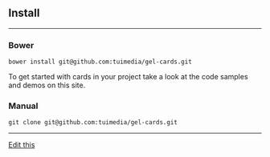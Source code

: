 ## Install

---

### Bower

    bower install git@github.com:tuimedia/gel-cards.git

To get started with cards in your project take a look at the code samples and demos on this site.

### Manual

    git clone git@github.com:tuimedia/gel-cards.git


---

[Edit this](https://github.com/tuimedia/gel-cards/edit/master/docs/fact--usage.md) 
